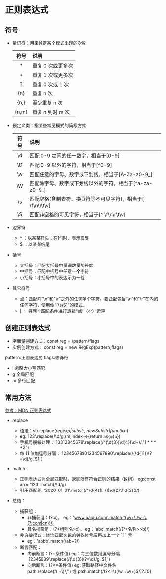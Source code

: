 # 正则表达式

## 符号

- 量词符：用来设定某个模式出现的次数

  | 符号  | 说明              |
  | :---: | :---------------- |
  |  \*   | 重复 0 次或更多次 |
  |   +   | 重复 1 次或更多次 |
  |   ?   | 重复 0 次或 1 次  |
  |  {n}  | 重复 n 次         |
  | {n,}  | 至少重复 n 次     |
  | {n,m} | 重复 n 到时 m 次  |

- 预定义类：指某些常见模式的简写方式

  | 符号  | 说明                                                        |
  | :---: | :---------------------------------------------------------- |
  |  \d   | 匹配 0-9 之间的任一数字，相当于[0-9]                        |
  |  \D   | 匹配 0-9 以外的字符，相当于[^0-9]                           |
  |  \w   | 匹配任意的字母、数字或下划线，相当于[A-Za-z0-9_]            |
  |  \W   | 匹配除字母、数字或下划线以外的字符，相当于[^a-za-z0-9_]     |
  |  \s   | 匹配空格(含制表符、换页符等不可见字符)，相当于[ \f\n\r\t\v] |
  |  \S   | 匹配非空格的可见字符，相当于[^ \f\n\r\t\v]                  |

- 边界符

  - ^ ：以某某开头；在[^]时，表示取反
  - \$ ：以某某结尾

- 括号

  - 大括号：匹配大括号中量词数量的长度
  - 中括号：匹配中括号中任意**一个**字符
  - 小括号：小括号中的表达示为一组

- 其它符号
  - 点：匹配除“\n”和"\r"之外的任何单个字符。要匹配包括“\n”和"\r"在内的任何字符，使用像“[\s\S]”的模式。
  - | ： 将两个匹配条件进行逻辑“或”（or）运算

## 创建正则表达式

- 字面量创建方式：const reg = /pattern/flags
- 实例创建方式： const reg = new RegExp(pattern,flags)

pattern:正则表达式
flags:修饰符

- i 忽略大小写匹配
- g 全局匹配
- m 多行匹配

## 常用方法

[参考：MDN 正则表达式](https://developer.mozilla.org/en-US/docs/Web/JavaScript/Guide/Regular_Expressions)

- replace

  - 语法：str.replace(_regexp|substr_, _newSubstr|function_)
  - eg:'123'.replace(/\d/g,(m,index)=>{return `a${m}a`})
  - 手机号脱敏处理：'13312345678'.replace(/^(\d{3})\d{4}(\d+)/,"$1****$2")
  - 每 11 位加逗号分隔：'12345678901234567890'.replace(/(\d{11})(?=\d)/g,'\$1,')

- match

  - 正则表达式为全局匹配时，返回所有符合正则的结果（数组） eg:const arr= '123'.match(/\d/g)
  - 引用匹配组: '2020-01-01'.match(/^\d{4}([-\/])\d{2}\1\d{2}\$/)

- 总结：
  - 捕获组：
    - 非捕获组：(?:x)。 eg：'www.baidu.com'.match(/(\w+\.\w+\.(?:com|cn))/)
    - 具名捕获组：(?<组别名>x)。 eg：'abc'.match(/(?<名称>>b)/)
  - 非贪婪模式：修饰匹配次数的特殊符号后再加上一个 "?" 号
    - eg：'abbb'.match(/ab+?/)
  - 断言匹配：
    - 向前断言：(?=条件值)  eg：每三位数用逗号分隔 '12345689'.replace(/(\d{3})(?=\d)/g,'\$1,')
    - 向后断言：(?<=条件值) eg: 获取路径中文件名   path.replace(/(.+\\)/,'') 或 path.match(/(?<=\\)(\w+\.\w+)$/)?.[0]
